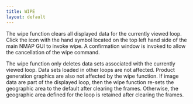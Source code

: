 ```yaml
---
title: WIPE
layout: default
---
```



The wipe function clears all displayed data for the currently viewed loop.
Click the icon with the hand symbol located on the top left hand side of the
main NMAP GUI to invoke wipe.  A confirmation window is invoked to allow the
cancellation of the wipe command.

The wipe function only deletes data sets associated with the currently viewed
loop.  Data sets loaded in other loops are not affected.  Product generation
graphics are also not affected by the wipe function.  If image data are
part of the displayed loop, then the wipe function re-sets the geographic
area to the default after clearing the frames.  Otherwise, the geographic
area defined for the loop is retained after clearing the frames.
